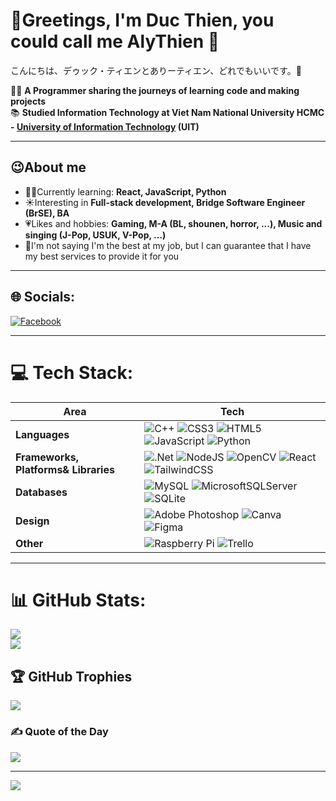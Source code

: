 # 👋Greetings, I'm Duc Thien, you could call me AlyThien 🌠
こんにちは、デゥック・ティエンとありーティエン、どれでもいいです。🌸

👨‍💻 **A Programmer sharing the journeys of learning code and making projects** </br>
📚 **Studied Information Technology at Viet Nam National University HCMC - [University of Information Technology](https://en.uit.edu.vn/) (UIT)**

---

## 😉About me

- 👨‍💻Currently learning: **React, JavaScript, Python**
- ☀️Interesting in **Full-stack development, Bridge Software Engineer (BrSE), BA**
- 💗Likes and hobbies: **Gaming, M-A (BL, shounen, horror, ...), Music and singing (J-Pop, USUK, V-Pop, ...)**
- 🐋I'm not saying I'm the best at my job, but I can guarantee that I have my best services to provide it for you

---

## 🌐 Socials:
[![Facebook](https://img.shields.io/badge/Facebook-%231877F2.svg?logo=Facebook&logoColor=white)](https://www.facebook.com/thienductran.le/) 

---

# 💻 Tech Stack:
|      Area         | Tech                       | 
|--------------------------|--------------------------------------------------|
| **Languages** | ![C++](https://img.shields.io/badge/c++-%2300599C.svg) ![CSS3](https://img.shields.io/badge/css3-%231572B6.svg) ![HTML5](https://img.shields.io/badge/html5-%23E34F26.svg) ![JavaScript](https://img.shields.io/badge/javascript-%23323330.svg) ![Python](https://img.shields.io/badge/python-3670A0.svg) | 
| **Frameworks, Platforms& Libraries**  |![.Net](https://img.shields.io/badge/.NET-5C2D91?style=flat&logo=.net&logoColor=white) ![NodeJS](https://img.shields.io/badge/node.js-6DA55F?style=flat&logo=node.js&logoColor=white) ![OpenCV](https://img.shields.io/badge/opencv-%23white.svg?style=flat&logo=opencv&logoColor=white) ![React](https://img.shields.io/badge/react-%2320232a.svg?style=flat&logo=react&logoColor=%2361DAFB) ![TailwindCSS](https://img.shields.io/badge/tailwindcss-%2338B2AC.svg?style=flat&logo=tailwind-css&logoColor=white)|
| **Databases** | ![MySQL](https://img.shields.io/badge/mysql-4479A1.svg) ![MicrosoftSQLServer](https://img.shields.io/badge/Microsoft%20SQL%20Server-CC2927.svg) ![SQLite](https://img.shields.io/badge/sqlite-%2307405e.svg) |
| **Design** | ![Adobe Photoshop](https://img.shields.io/badge/adobe%20photoshop-%2331A8FF.svg?style=flat&logo=adobe%20photoshop&logoColor=white) ![Canva](https://img.shields.io/badge/Canva-%2300C4CC.svg?style=flat&logo=Canva&logoColor=white) ![Figma](https://img.shields.io/badge/figma-%23F24E1E.svg?style=flat&logo=figma&logoColor=white)|
|**Other**|![Raspberry Pi](https://img.shields.io/badge/-Raspberry_Pi-C51A4A?style=flat&logo=Raspberry-Pi) ![Trello](https://img.shields.io/badge/Trello-%23026AA7.svg?style=flat&logo=Trello&logoColor=white)|


---

# 📊 GitHub Stats:
![](https://github-readme-stats.vercel.app/api?username=AlyThien&theme=catppuccin_latte&hide_border=false&include_all_commits=true&count_private=false)<br/>
![](https://github-readme-stats.vercel.app/api/top-langs/?username=AlyThien&theme=catppuccin_latte&hide_border=false&include_all_commits=false&count_private=false&layout=compact)

## 🏆 GitHub Trophies
![](https://github-profile-trophy.vercel.app/?username=AlyThien&theme=catppuccin_latte&no-frame=false&no-bg=false&margin-w=4)

### ✍️ Quote of the Day
![](https://quotes-github-readme.vercel.app/api?type=horizontal&theme=radical)

---
[![](https://visitcount.itsvg.in/api?id=AlyThien&icon=9&color=13)](https://visitcount.itsvg.in)

